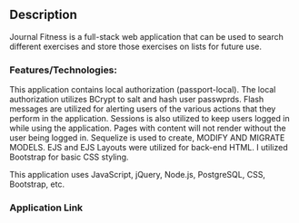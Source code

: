 ## Description

Journal Fitness is a full-stack web application that can be used to search different exercises and store those exercises on lists for future use.

### Features/Technologies:

This application contains local authorization (passport-local). The local authorization utilizes BCrypt to salt and hash user passwprds. Flash messages are utilized for alerting users of the various actions that they perform in the application. Sessions is also utilized to keep users logged in while using the application. Pages with content will not render without the user being logged in. Sequelize is used to create, MODIFY AND MIGRATE MODELS. EJS and EJS Layouts were utilized for back-end HTML. I utilized Bootstrap for basic CSS styling.

This application uses JavaScript, jQuery, Node.js, PostgreSQL, CSS, Bootstrap, etc.

### Application Link

